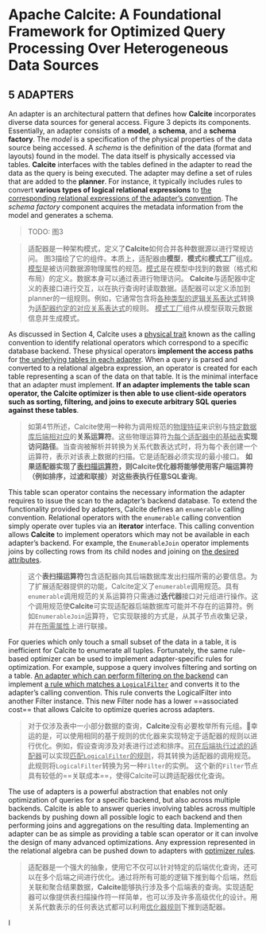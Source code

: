 # Apache Calcite: A Foundational Framework for Optimized Query Processing Over Heterogeneous Data Sources

## 5 ADAPTERS

An adapter is an architectural pattern that defines how **Calcite** incorporates diverse data sources for general access. Figure 3 depicts its components. Essentially, an adapter consists of a **model**, a **schema**, and a **schema factory**. The *model* is a specification of the physical properties of the data source being accessed. A *schema* is the definition of the data (format and layouts) found in the model. The data itself is physically accessed via tables. **Calcite** interfaces with the tables defined in the adapter to read the data as the query is being executed. The adapter may define a set of rules that are added to the **planner**. For instance, it typically includes rules to convert **various types of logical relational expressions** to <u>the corresponding relational expressions of the adapter’s convention</u>. The *schema factory* component acquires the metadata information from the model and generates a schema.

> TODO: 图3

> 适配器是一种架构模式，定义了**Calcite**如何合并各种数据源以进行常规访问。 图3描绘了它的组件。本质上，适配器由**模型**，**模式**和**模式工厂**组成。<u>模型</u>是被访问数据源物理属性的规范。<u>模式</u>是在模型中找到的数据（格式和布局）的定义。数据本身可以通过表进行物理访问。 **Calcite**与适配器中定义的表接口进行交互，以在执行查询时读取数据。适配器可以定义添加到planner的一组规则。例如，它通常包含将<u>各种类型的逻辑关系表达式</u>转换为<u>适配器约定的对应关系表达式</u>的规则。 <u>模式工厂</u>组件从模型获取元数据信息并生成模式。

As discussed in Section 4, Calcite uses a <u>physical trait</u> known as the calling convention to identify relational operators which correspond to a specific database backend. These physical operators **implement the access paths** for <u>the underlying tables in each adapter</u>. When a query is parsed and converted to a relational algebra expression, an operator is created for each table representing a scan of the data on that table. It is the minimal interface that an adapter must implement. **If an adapter implements the table scan operator, the Calcite optimizer is then able to use client-side operators such as sorting, filtering, and joins to execute arbitrary SQL queries against these tables**.

> 如第4节所述，Calcite使用一种称为调用规范的<u>物理特征</u>来识别与<u>特定数据库后端相对应</u>的**关系运算符**。这些物理运算符<u>为每个适配器中的基础表</u>**实现访问路径**。当查询被解析并转换为关系代数表达式时，将为每个表创建一个运算符，表示对该表上数据的扫描。它是适配器必须实现的最小接口。 **如果适配器实现了<u>表扫描运算符</u>，则Calcite优化器将能够使用客户端运算符（例如排序，过滤和联接）对这些表执行任意SQL查询**。

This table scan operator contains the necessary information the adapter requires to issue the scan to the adapter’s backend database. To extend the functionality provided by adapters, Calcite defines an `enumerable` calling convention. Relational operators with the `enumerable` calling convention simply operate over tuples via an **iterator** interface. This calling convention allows **Calcite** to implement operators which may not be available in each adapter’s backend. For example, the `EnumerableJoin` operator implements joins by collecting rows from its child nodes and joining on <u>the desired attributes</u>.

> 这个**表扫描运算符**包含适配器向其后端数据库发出扫描所需的必要信息。为了扩展适配器提供的功能，Calcite定义了`enumerable`调用规范。具有`enumerable`调用规范的关系运算符只需通过**迭代器**接口对元组进行操作。这个调用规范使**Calcite**可实现适配器后端数据库可能并不存在的运算符。例如`EnumerableJoin`运算符，它实现联接的方式是，从其子节点收集记录，并在<u>所需属性</u>上进行联接。

For queries which only touch a small subset of the data in a table, it is inefficient for Calcite to enumerate all tuples. Fortunately, the same rule-based optimizer can be used to implement adapter-specific rules for optimization. For example, suppose a query involves filtering and sorting on a table. <u>An adapter which can perform filtering on the backend</u> can implement <u>a rule which matches a `LogicalFilter`</u> and converts it to the adapter’s calling convention. This rule converts the LogicalFilter into another Filter instance. This new Filter node has a lower ==associated cost== that allows Calcite to optimize queries across adapters.

> 对于仅涉及表中一小部分数据的查询，**Calcite**没有必要枚举所有元组。幸运的是，可以使用相同的基于规则的优化器来实现特定于适配器的规则以进行优化。例如，假设查询涉及对表进行过滤和排序。<u>可在后端执行过滤的适配器</u>可以实现<u>匹配`LogicalFilter`的规则</u>，将其转换为适配器的调用规范。 此规则将`LogicalFilter`转换为另一种`Filter`的实例。 这个新的`Filter`节点具有较低的==关联成本==，使得Calcite可以跨适配器优化查询。

The use of adapters is a powerful abstraction that enables not  only optimization of queries for a specific backend, but also across multiple backends. Calcite is able to answer queries involving tables across multiple backends by pushing down all possible logic to each backend and then performing joins and aggregations on the resulting data. Implementing an adapter can be as simple as providing a table scan operator or it can involve the design of many advanced optimizations. Any expression represented in the relational algebra can be pushed down to adapters with <u>optimizer rules</u>.

> 适配器是一个强大的抽象，使用它不仅可以针对特定的后端优化查询，还可以在多个后端之间进行优化。通过将所有可能的逻辑下推到每个后端，然后关联和聚合结果数据，**Calcite**能够执行涉及多个后端表的查询。实现适配器可以像提供表扫描操作符一样简单，也可以涉及许多高级优化的设计。用关系代数表示的任何表达式都可以利用<u>优化器规则</u>下推到适配器。























I 